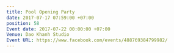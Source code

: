 ```yaml
---
title: Pool Opening Party
date: 2017-07-17 07:59:00 +07:00
position: 58
Event date: 2017-07-22 00:00:00 +07:00
Venue: Dao Khanh Studio
Event URL: https://www.facebook.com/events/488769384799982/
---
```



